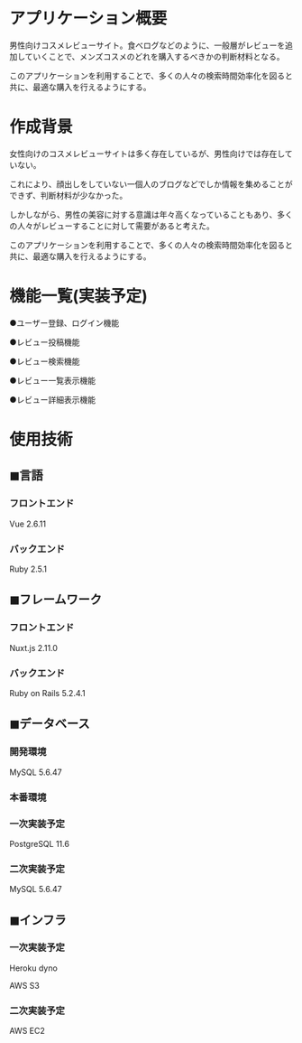 # アプリケーション概要
男性向けコスメレビューサイト。食べログなどのように、一般層がレビューを追加していくことで、メンズコスメのどれを購入するべきかの判断材料となる。

このアプリケーションを利用することで、多くの人々の検索時間効率化を図ると共に、最適な購入を行えるようにする。

# 作成背景
女性向けのコスメレビューサイトは多く存在しているが、男性向けでは存在していない。

これにより、顔出しをしていない一個人のブログなどでしか情報を集めることができず、判断材料が少なかった。

しかしながら、男性の美容に対する意識は年々高くなっていることもあり、多くの人々がレビューすることに対して需要があると考えた。

このアプリケーションを利用することで、多くの人々の検索時間効率化を図ると共に、最適な購入を行えるようにする。

# 機能一覧(実装予定)
●ユーザー登録、ログイン機能

●レビュー投稿機能

●レビュー検索機能

●レビュー一覧表示機能

●レビュー詳細表示機能

# 使用技術
## ◼︎言語
### フロントエンド
Vue 2.6.11
### バックエンド
Ruby 2.5.1
## ◼︎フレームワーク
### フロントエンド
Nuxt.js 2.11.0
### バックエンド
Ruby on Rails 5.2.4.1
## ◼︎データベース
### 開発環境
MySQL 5.6.47
### 本番環境
### 一次実装予定
PostgreSQL 11.6
### 二次実装予定
MySQL 5.6.47
## ◼︎インフラ
### 一次実装予定
Heroku dyno

AWS S3
### 二次実装予定
AWS EC2